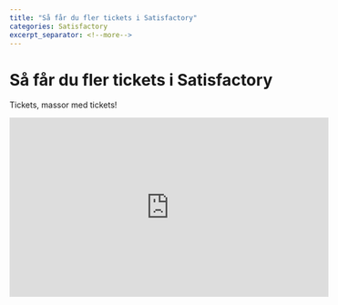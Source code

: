 ```yaml
---
title: "Så får du fler tickets i Satisfactory"
categories: Satisfactory
excerpt_separator: <!--more-->
---
```


# Så får du fler tickets i Satisfactory

Tickets, massor med tickets! 

<iframe width="560" height="315" src="https://www.youtube.com/embed/w6CfQ68bgSI" frameborder="0" allow="accelerometer; autoplay; clipboard-write; encrypted-media; gyroscope; picture-in-picture" allowfullscreen></iframe>

<!--more-->



